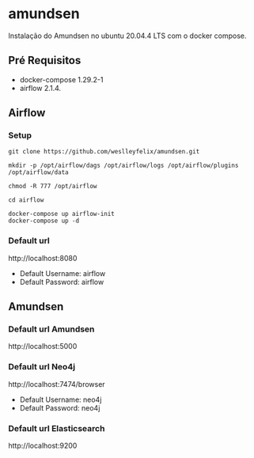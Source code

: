 # amundsen
Instalação do Amundsen no ubuntu 20.04.4 LTS com o docker compose.

## Pré Requisitos
- docker-compose 1.29.2-1 
- airflow 2.1.4.

## Airflow
### Setup
```
git clone https://github.com/weslleyfelix/amundsen.git
```
```
mkdir -p /opt/airflow/dags /opt/airflow/logs /opt/airflow/plugins /opt/airflow/data

chmod -R 777 /opt/airflow
```
```
cd airflow
```
```
docker-compose up airflow-init
docker-compose up -d
```

### Default url 
http://localhost:8080

- Default Username: airflow
- Default Password: airflow

## Amundsen

### Default url Amundsen
http://localhost:5000


### Default url Neo4j
http://localhost:7474/browser

- Default Username: neo4j
- Default Password: neo4j

### Default url Elasticsearch
http://localhost:9200


